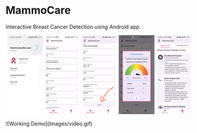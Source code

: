 # MammoCare
Interactive Breast Cancer Detection using Android app.
<p align="center">
  <img src="Images/1.jpg" alt="Image 1" width="19%" />
  <img src="Images/2.jpg" alt="Image 2" width="19%" />
  <img src="Images/3.jpg" alt="Image 3" width="19%" />
  <img src="Images/4.jpg" alt="Image 4" width="19%" />
  <img src="Images/5.jpg" alt="Image 5" width="19%" />
</p>
![Working Demo](Images/video.gif)

